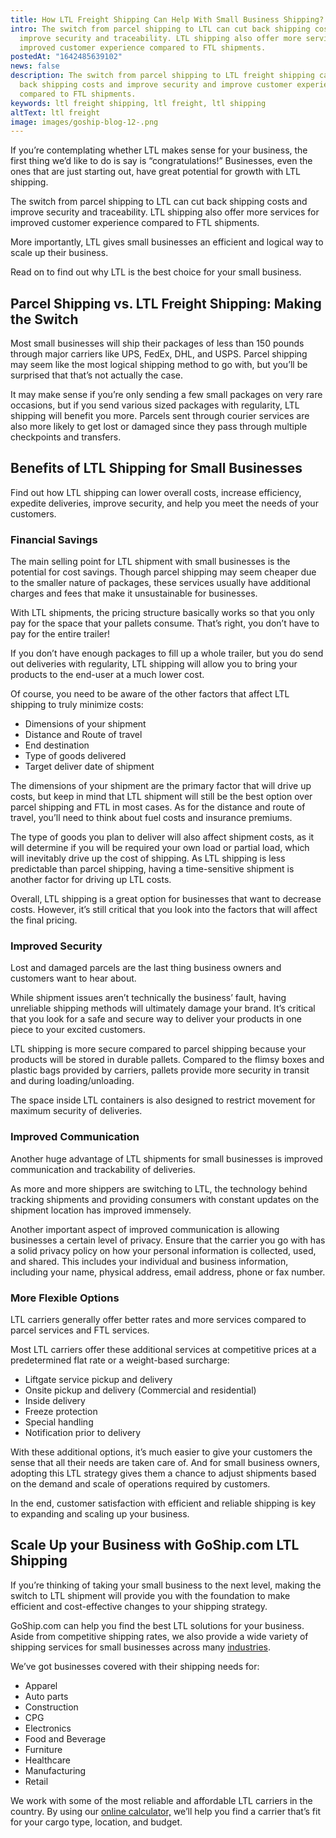 ```yaml
---
title: How LTL Freight Shipping Can Help With Small Business Shipping?
intro: The switch from parcel shipping to LTL can cut back shipping costs and
  improve security and traceability. LTL shipping also offer more services for
  improved customer experience compared to FTL shipments.
postedAt: "1642485639102"
news: false
description: The switch from parcel shipping to LTL freight shipping can cut
  back shipping costs and improve security and improve customer experience
  compared to FTL shipments.
keywords: ltl freight shipping, ltl freight, ltl shipping
altText: ltl freight
image: images/goship-blog-12-.png
---
```

If you’re contemplating whether LTL makes sense for your business, the first thing we’d like to do is say is “congratulations!” Businesses, even the ones that are just starting out, have great potential for growth with LTL shipping.

The switch from parcel shipping to LTL can cut back shipping costs and improve security and traceability. LTL shipping also offer more services for improved customer experience compared to FTL shipments.

More importantly, LTL gives small businesses an efficient and logical way to scale up their business.

Read on to find out why LTL is the best choice for your small business. 

## Parcel Shipping vs. LTL Freight Shipping: Making the Switch

Most small businesses will ship their packages of less than 150 pounds through major carriers like UPS, FedEx, DHL, and USPS. Parcel shipping may seem like the most logical shipping method to go with, but you’ll be surprised that that’s not actually the case.

It may make sense if you’re only sending a few small packages on very rare occasions, but if you send various sized packages with regularity, LTL shipping will benefit you more. Parcels sent through courier services are also more likely to get lost or damaged since they pass through multiple checkpoints and transfers. 

## Benefits of LTL Shipping for Small Businesses

Find out how LTL shipping can lower overall costs, increase efficiency, expedite deliveries, improve security, and help you meet the needs of your customers.

### Financial Savings

The main selling point for LTL shipment with small businesses is the potential for cost savings. Though parcel shipping may seem cheaper due to the smaller nature of packages, these services usually have additional charges and fees that make it unsustainable for businesses.

With LTL shipments, the pricing structure basically works so that you only pay for the space that your pallets consume. That’s right, you don’t have to pay for the entire trailer! 

If you don’t have enough packages to fill up a whole trailer, but you do send out deliveries with regularity, LTL shipping will allow you to bring your products to the end-user at a much lower cost.

Of course, you need to be aware of the other factors that affect LTL shipping to truly minimize costs:

* Dimensions of your shipment
* Distance and Route of travel
* End destination
* Type of goods delivered
* Target deliver date of shipment

The dimensions of your shipment are the primary factor that will drive up costs, but keep in mind that LTL shipment will still be the best option over parcel shipping and FTL in most cases. As for the distance and route of travel, you’ll need to think about fuel costs and insurance premiums.

The type of goods you plan to deliver will also affect shipment costs, as it will determine if you will be required your own load or partial load, which will inevitably drive up the cost of shipping. As LTL shipping is less predictable than parcel shipping, having a time-sensitive shipment is another factor for driving up LTL costs.

Overall, LTL shipping is a great option for businesses that want to decrease costs. However, it’s still critical that you look into the factors that will affect the final pricing.

### Improved Security

Lost and damaged parcels are the last thing business owners and customers want to hear about. 

While shipment issues aren’t technically the business’ fault, having unreliable shipping methods will ultimately damage your brand. It’s critical that you look for a safe and secure way to deliver your products in one piece to your excited customers.

LTL shipping is more secure compared to parcel shipping because your products will be stored in durable pallets. Compared to the flimsy boxes and plastic bags provided by carriers, pallets provide more security in transit and during loading/unloading.

The space inside LTL containers is also designed to restrict movement for maximum security of deliveries.

### Improved Communication

Another huge advantage of LTL shipments for small businesses is improved communication and trackability of deliveries.

As more and more shippers are switching to LTL, the technology behind tracking shipments and providing consumers with constant updates on the shipment location has improved immensely. 

Another important aspect of improved communication is allowing businesses a certain level of privacy. Ensure that the carrier you go with has a solid privacy policy on how your personal information is collected, used, and shared. This includes your individual and business information, including your name, physical address, email address, phone or fax number.

### More Flexible Options

LTL carriers generally offer better rates and more services compared to parcel services and FTL services.

Most LTL carriers offer these additional services at competitive prices at a predetermined flat rate or a weight-based surcharge:

* Liftgate service pickup and delivery
* Onsite pickup and delivery (Commercial and residential)
* Inside delivery
* Freeze protection
* Special handling
* Notification prior to delivery

With these additional options, it’s much easier to give your customers the sense that all their needs are taken care of. And for small business owners, adopting this LTL strategy gives them a chance to adjust shipments based on the demand and scale of operations required by customers.

In the end, customer satisfaction with efficient and reliable shipping is key to expanding and scaling up your business.

## Scale Up your Business with GoShip.com LTL Shipping

If you’re thinking of taking your small business to the next level, making the switch to LTL shipment will provide you with the foundation to make efficient and cost-effective changes to your shipping strategy.

GoShip.com can help you find the best LTL solutions for your business. Aside from competitive shipping rates, we also provide a wide variety of shipping services for small businesses across many [industries](https://www.goship.com/industries). 

We’ve got businesses covered with their shipping needs for:

* Apparel
* Auto parts
* Construction
* CPG
* Electronics
* Food and Beverage
* Furniture
* Healthcare
* Manufacturing
* Retail

We work with some of the most reliable and affordable LTL carriers in the country. By using our [online calculator,](https://www.goship.com/) we’ll help you find a carrier that’s fit for your cargo type, location, and budget.